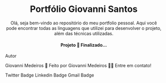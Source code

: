 <h1 align="center"> Portfólio Giovanni Santos </h1>
<p align="center"> Olá, seja bem-vindo ao repositório do meu portfolio pessoal. Aqui você pode encontrar todas as linguagens que utilizei para desenvolver o projeto, além das técnicas utilizadas.</p>
<h4 align="center"> 
	  Projeto 🚀 Finalizado...  
</h4>

Autor

Giovanni Medeiros 🚀
Feito por Giovanni Medeiros 👋🏽 Entre em contato!

Twitter Badge Linkedin Badge Gmail Badge
